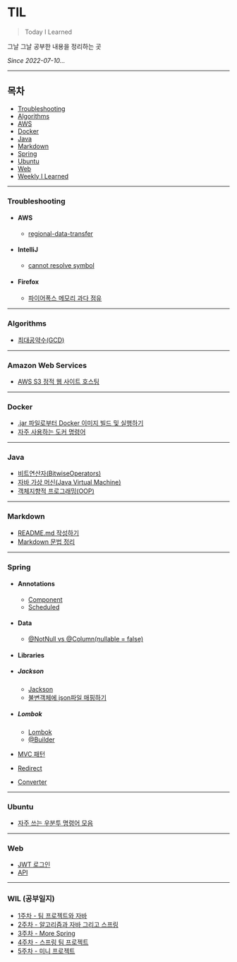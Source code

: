 # TIL

>Today I Learned

그날 그날 공부한 내용을 정리하는 곳

_Since 2022-07-10..._

---

## 목차

* [Troubleshooting](#Troubleshooting)
* [Algorithms](#Algorithms)
* [AWS](#AWS)
* [Docker](#Docker)
* [Java](#Java)
* [Markdown](#Markdown)
* [Spring](#Spring)
* [Ubuntu](#Ubuntu)
* [Web](#Web)
* [Weekly I Learned](#WIL-공부일지)

---

### Troubleshooting

* #### AWS

  * [regional-data-transfer](0_Troubleshooting/AWS/regional-data-transfer.md)

* #### IntelliJ

  * [cannot resolve symbol](0_Troubleshooting/IntelliJ/cannot-resolve-symbol.md)

* #### Firefox

  * [파이어폭스 메모리 과다 점유](0_Troubleshooting/Firefox/firefox-uses-too-much-memory.md)
  
---

### Algorithms

* [최대공약수(GCD)](Algorithms/GCD.md)

---

### Amazon Web Services

* [AWS S3 정적 웹 사이트 호스팅](AWS/S3/hosting-a-static-website.md)

---

### Docker

* [.jar 파일로부터 Docker 이미지 빌드 및 실행하기](Docker/build-image-and-run-from-jar.md)
* [자주 사용하는 도커 명령어](Docker/Commands.md)

---

### Java

* [비트연산자(BitwiseOperators)](Java/BitwiseOperators.md)
* [자바 가상 머신(Java Virtual Machine)](Java/JVM.md)
* [객체지향적 프로그래밍(OOP)](Java/OOP.md)

---

### Markdown

* [README.md 작성하기](README.md)
* [Markdown 문법 정리](Markdown/BasicMarkdown.md)

---

### Spring

* #### Annotations

  * [Component](Spring/Annotations/Component.md)
  * [Scheduled](Spring/Annotations/Scheduled.md)

* #### Data

  * [@NotNull vs @Column(nullable = false)](Spring/Data/NotNull-vs-Column(nullable%3Dfalse).md)

* #### Libraries
  
* ##### Jackson
  
  * [Jackson](Spring/Libraries/Jackson/Jackson.md)
  * [불변객체에 json파일 매핑하기](Spring/Libraries/Jackson/parse-json-to-immutable.md)

* ##### Lombok

  * [Lombok](Spring/Libraries/Lombok/Lombok.md)
  * [@Builder](Spring/Libraries/Lombok/Builder.md)

* [MVC 패턴](Spring/MVCPattern.md)
* [Redirect](Spring/Redirect.md)
* [Converter](Spring/Converter.md)

---

### Ubuntu

* [자주 쓰는 우분투 명령어 모음](Ubuntu/BasicUbuntuCommands.md)

---

### Web

* [JWT 로그인](Web/JWT.md)
* [API](Web/API.md)

---

### WIL (공부일지)

* [1주차 - 팀 프로젝트와 자바](WIL/220717_%ED%8C%80-%ED%94%84%EB%A1%9C%EC%A0%9D%ED%8A%B8%EC%99%80-%EC%9E%90%EB%B0%94.md)
* [2주차 - 알고리즘과 자바 그리고 스프링](WIL/220724_%EC%95%8C%EA%B3%A0%EB%A6%AC%EC%A6%98%EA%B3%BC-%EC%9E%90%EB%B0%94-%EA%B7%B8%EB%A6%AC%EA%B3%A0-%EC%8A%A4%ED%94%84%EB%A7%81.md)
* [3주차 - More Spring](WIL/220731_More-Spring.md)
* [4주차 - 스프링 팀 프로젝트](WIL/220807_스프링-시큐리티.md)
* [5주차 - 미니 프로젝트](WIL/220814_미니-프로젝트.md)
